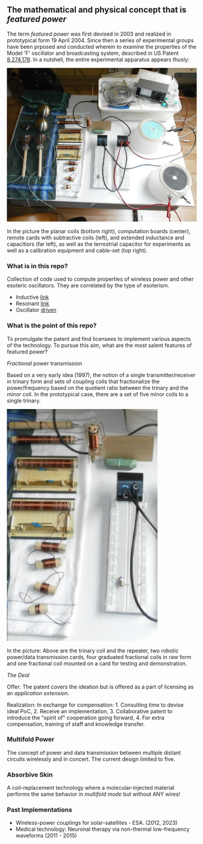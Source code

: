 ## The mathematical and physical concept that is _featured power_

The term _featured power_ was first devised in 2003 and realized in prototypical form 19 April 2004. Since then a series of experimental groups have been prposed and conducted wherein to examine the properties of the Model 'F' oscillator and broadcasting system, described in US Patent [8,274.178](/patent/US8274178.pdf). In a nutshell, the entire experimental apparatus appears thusly:

![image](/images/2014/everything_overhead.jpg)

In the picture the planar coils (bottom right), computation boards (center), remote cards with subtractive coils (left), and extended inductance and capacitiors (far left), as well as the terrestrial capacitor for experiments as well as a calibration equipment and cable-set (top right).

### What is in this repo?

Collection of code used to compute properties of wireless power and other esoteric oscillators. They are correlated by the type of esoterism.

* Inductive [link](/linking/inductive%20link/ReadMe.md)
* Resonant [link](/linking/resonant%20link/ReadMe.md)
* Oscillator [driven](/linking/oscillator-driven/ReadMe.md)

### What is the point of this repo?

To promulgate the patent and find licensees to implement various aspects of the technology. To pursue this aim, what are the most salent features of featured power?

_Fractional_ power transmission

Based on a very early idea (1997), the notion of a single transmitter/receiver in trinary form and sets of coupling coils that fractionalize the power/frequency based on the quotient ratio between the trinary and the minor coil. In the prototypical case, there are a set of five minor coils to a single trinary.

![fractional](/images/2014/fractionals.jpg)

In the picture: Above are the trinary coil and the repeater, two robotic power/data transmission cards, four graduated fractional coils in raw form and one fractional coil mounted on a card for testing and demonstration.

_The Deal_

Offer: The patent covers the ideation but is offered as a part of licensing as an _application extension_.

Realization: In exchange for compensation: 1. Consulting time to devise ideal PoC, 2. Receive an implementation, 3. Collaborative patent to introduce the "spirit of" cooperation going forward, 4. For extra compensation, training of staff and knowledge transfer.

### Multifold Power

The concept of power and data transmission between multiple distant circuits wirelessly and in concert. The current design limited to five.

### Absorbive Skin

A coil-replacement technology where a molecular-injected material performs the same behavior in _multifold mode_ but without ANY wires!

### Past Implementations

* Wireless-power couplings for solar-satellites - ESA. (2012, 2023)
* Medical technology: Neuronal therapy via non-thermal low-frequency waveforms (2011 - 2015)